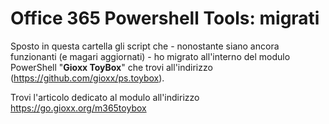 
Office 365 Powershell Tools: migrati
===================
Sposto in questa cartella gli script che - nonostante siano ancora funzionanti (e magari aggiornati) - ho migrato all'interno del modulo PowerShell "**Gioxx ToyBox**" che trovi all'indirizzo (https://github.com/gioxx/ps.toybox).

Trovi l'articolo dedicato al modulo all'indirizzo https://go.gioxx.org/m365toybox
